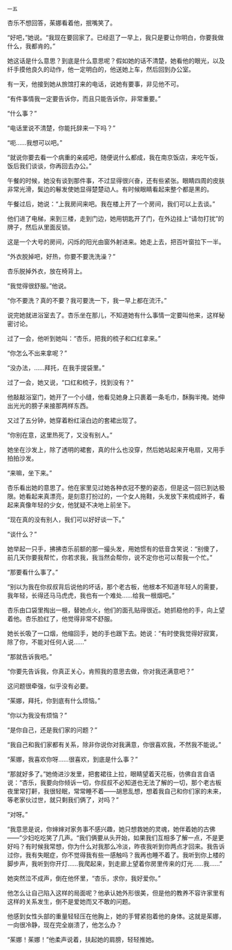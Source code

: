     一五 

   杏乐不想回答，茱娜看着他，抿嘴笑了。

   “好吧，”她说。“我现在要回家了。已经逛了一早上，我只是要让你明白，你要我做什么，我都肯的。”

   她这话是什么意思？到底是什么意思呢？假如她的话不清楚，她看他的眼光，以及纤手摸他良久的动作，他一定明白的，他送她上车，然后回到办公室。

   有一天，他接到她从旅馆打来的电话，说她有要事，非见他不可。

   “有件事情我一定要告诉你，而且只能告诉你，非常重要。”

   “什么事？”

   “电话里说不清楚，你能托辞来一下吗？”

   “呃……我想可以吧。”

   “就说你要去看一个病重的亲戚吧，随便说什么都成，我在南京饭店，来吃午饭，饭后我们谈谈，你再回去办公。”

   午餐的时候，她没有谈到那件事，不过显得很兴奋，还有些紧张。眼睛四周的皮肤非常光滑，鬓边的鬈发使她显得楚楚动人。有时候眼睛看起来整个都是黑的。

   午餐过后，她说：“上我房间来吧。我在楼上开了一个房间，我们可以上去谈。”

   他们进了电梯，来到三楼，走到门边，她用钥匙开了门，在外边挂上“请勿打扰”的牌子，然后从里面反锁。

   这是一个大号的房间，闪烁的阳光由窗外射进来。她走上去，把百叶窗拉下一半。

   “外衣脱掉吧，好热，你要不要洗洗澡？”

   杏乐脱掉外衣，放在椅背上。

   “我觉得很舒服。”他说。

   “你不要洗？真的不要？我可要洗一下，我一早上都在流汗。”

   说完她就进浴室去了。杏乐坐在那儿，不知道她有什么事情一定要叫他来，这样秘密讨论。

   过了一会，他听到她叫：“杏乐，把我的梳子和口红拿来。”

   “你怎么不出来拿呢？”

   “没办法，……拜托，在我手提袋里。”

   过了一会，她又说，“口红和梳子，找到没有？”

   他敲敲浴室门，她开了一个小缝，他看见她身上只裹着一条毛巾，酥胸半掩。她伸出光光的膀子来接那两样东西。

   又过了五分钟，她穿着粉红滚白边的套裙出现了。

   “你别在意，这里热死了，又没有别人。”

   她坐在沙发上，除了透明的裙套，真的什么也没穿，然后她站起来开电扇，又用手拍拍沙发。

   “来嘛，坐下来。”

   杏乐看出她的意思了。他在家里见过她各种衣冠不整的姿态，但是这一回已到达极限。她看起来真漂亮，是刻意打扮过的，一个女人拖鞋，头发放下来梳成辫子，看起来真像年轻的少女，他犹疑不决地上前坐下。

   “现在真的没有别人，我们可以好好谈一下。”

   “谈什么？”

   她举起一只手，拂拂杏乐前额的那一撮头发，用她惯有的低音含笑说：“别傻了，前几天你要我帮忙，你若求我，我当然会帮你，说不定你也可以帮我一个忙。”

   “那要看什么事了。”

   “别以为我在你叔叔背后说他的坏话，那个老古板，他根本不知道年轻人的需要，我年轻，长得还马马虎虎，我也有一个难处……给我一根烟吧。”

   杏乐由口袋里掏出一根，替她点火，他们的面孔贴得很近。她抓稳他的手，向上望着他。杏乐脸红了，他觉得非常不舒服。

   她长长吸了一口烟，他缩回手，她的手也跟下去。她说：“有时使我觉得好寂寞，除了你，不能对任何人说……”

   “那就告诉我吧。”

   “你要先告诉我，你真正关心，肯照我的意思去做，你对我还满意吧？”

   这问题很牵强，似乎没有必要。

   “茱娜，拜托，你到底有什么烦恼。”

   “你以为我没有烦恼？”

   “是你自己，还是我们家的问题？”

   “我自己和我们家都有关系，除非你说你对我满意，你很喜欢我，不然我不能说。”

   “茱娜，我喜欢你呀……很喜欢，到底是什么事？”

   “那就好多了。”她倚进沙发里，把套裙往上拉，眼睛望着天花板，彷佛自言自语说：“杏乐，我要向你倾诉一切，你叔叔不必知道也无法了解的一切，那个老古板夜里常打鼾，我很轻眠，常常睡不着——胡思乱想，想着我自己和你们家的未来，等老家伙过世，就只剩我们俩了，对吗？”

   “对呀。”

   “我意思是说，你婶婶对家务事不感兴趣，她只想救她的灵魂，她伴着她的古佛——”少妇吃吃笑了几声。“我们俩要从头开始，如果我们互相多了解一点，不是更好吗？有时候我常想，你为什么对我那么冷淡，昨夜我听到你两点才回来。我告诉过你，我有失眠症，你不觉得我有些一感触吗？我再也睡不着了。我听到你上楼的脚步声，我听到你开灯……我爬起来，到走廊上望着你房里传来的灯光……我……”

   她突然泣不成声，倒在他怀里，“杏乐，求你，我好爱你。”

   他怎么让自己陷入这样的局面呢？他承认她外形很美，但是他的教养不容许家里有这样的关系发生，倒不是爱她而又不敢的问题。

   他感到女性头部的重量轻轻压在他胸上，她的手臂紧抱着他的身体。这就是茱娜，一向很冷静，现在完全崩溃了，他怎么办？

   “茱娜！茱娜！”他柔声说着，扶起她的肩膀，轻轻推她。

